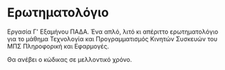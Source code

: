 # Ερωτηματολόγιο

Εργασία Γ' Εξαμήνου ΠΑΔΑ. Ένα απλό, λιτό κι απέριττο ερωτηματολόγιο για το μάθημα Τεχνολογία και Προγραμματισμός Κινητών Συσκευών του ΜΠΣ Πληροφορική και Εφαρμογές.

Θα ανέβει ο κώδικας σε μελλοντικό χρόνο.

